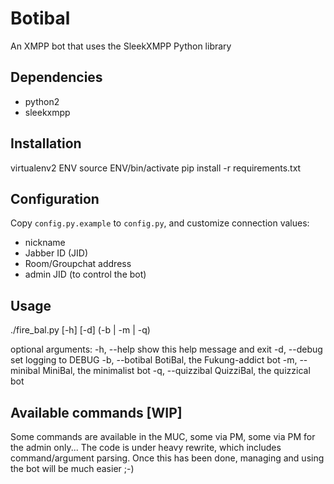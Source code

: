 # Botibal

An XMPP bot that uses the SleekXMPP Python library

## Dependencies
* python2
* sleekxmpp

## Installation
virtualenv2 ENV
source ENV/bin/activate
pip install -r requirements.txt

## Configuration
Copy `config.py.example` to `config.py`, and customize connection values:
* nickname
* Jabber ID (JID)
* Room/Groupchat address
* admin JID (to control the bot)

## Usage
./fire_bal.py  [-h] [-d] (-b | -m | -q)

optional arguments:
  -h, --help       show this help message and exit
  -d, --debug      set logging to DEBUG
  -b, --botibal    BotiBal, the Fukung-addict bot
  -m, --minibal    MiniBal, the minimalist bot
  -q, --quizzibal  QuizziBal, the quizzical bot

## Available commands [WIP]
Some commands are available in the MUC, some via PM, some via PM for the admin
only...
The code is under heavy rewrite, which includes command/argument parsing.
Once this has been done, managing and using the bot will be much easier ;-)

